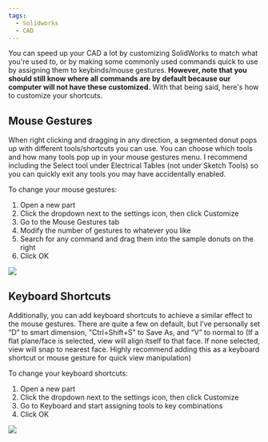 ```yaml
---
tags:
  - Solidworks
  - CAD
---
```

You can speed up your CAD a lot by customizing SolidWorks to match what you're used to, or by making some commonly used commands quick to use by assigning them to keybinds/mouse gestures. **However, note that you should still know where all commands are by default because our computer will not have these customized.** With that being said, here's how to customize your shortcuts.
## Mouse Gestures

When right clicking and dragging in any direction, a segmented donut pops up with different tools/shortcuts you can use. You can choose which tools and how many tools pop up in your mouse gestures menu. I recommend including the Select tool under Electrical Tables (not under Sketch Tools) so you can quickly exit any tools you may have accidentally enabled. 

To change your mouse gestures:
1. Open a new part
2. Click the dropdown next to the settings icon, then click Customize
3. Go to the Mouse Gestures tab
4. Modify the number of gestures to whatever you like
5. Search for any command and drag them into the sample donuts on the right
6. Click OK

![](https://i.imgur.com/GvKmewv.png)
## Keyboard Shortcuts

Additionally, you can add keyboard shortcuts to achieve a similar effect to the mouse gestures. There are quite a few on default, but I’ve personally set “D” to smart dimension, "Ctrl+Shift+S" to Save As, and “V” to normal to (If a flat plane/face is selected, view will align itself to that face. If none selected, view will snap to nearest face. Highly recommend adding this as a keyboard shortcut or mouse gesture for quick view manipulation)

To change your keyboard shortcuts:
1. Open a new part
2. Click the dropdown next to the settings icon, then click Customize
3. Go to Keyboard and start assigning tools to key combinations
4. Click OK

![](https://i.imgur.com/aD7aGd5.png)
